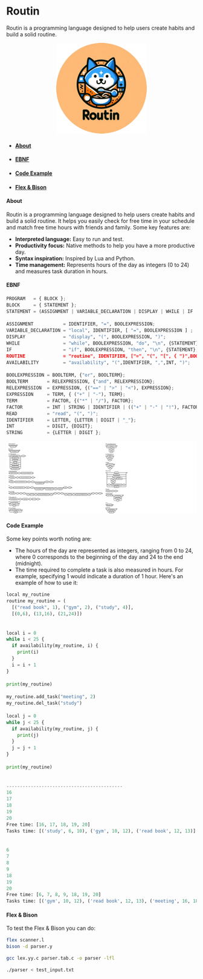 # Routin

Routin is a programming language designed to help users create habits and build a solid routine.

<p align="center">
  <img src="Images/Routin.png" alt="Routin" width="240"/>
</p>

* #### [About](#About)
* #### [EBNF](#EBNF)
* #### [Code Example](#Code-Example)
* #### [Flex & Bison](#Flex-&-Bison)

#### <a name="About">About</a> 
Routin is a programming language designed to help users create habits and build a solid routine. It helps you easily check for free time in your schedule and match free time hours with friends and family. Some key features are:

* **Interpreted language:** Easy to run and test.
* **Productivity focus:** Native methods to help you have a more productive day.
* **Syntax inspiration:** Inspired by Lua and Python.
* **Time management:** Represents hours of the day as integers (0 to 24) and measures task duration in hours.

#### <a name="EBNF">EBNF</a> 
```python
PROGRAM   = { BLOCK };
BLOCK     = { STATEMENT };
STATEMENT = (ASSIGNMENT | VARIABLE_DECLARATION | DISPLAY | WHILE | IF | ROUTINE | AVAILABILITY), "\n";

ASSIGNMENT           = IDENTIFIER, "=", BOOLEXPRESSION;
VARIABLE_DECLARATION = "local", IDENTIFIER, [ "=", BOOLEXPRESSION ] ;
DISPLAY              = "display", "(", BOOLEXPRESSION, ")";
WHILE                = "while", BOOLEXPRESSION, "do", "\n", {STATEMENT}, "end", "\n";
IF                   = "if", BOOLEXPRESSION, "then", "\n", {STATEMENT}, ["else", "\n", {STATEMENT}], "end", "\n;
ROUTINE              = "routine", IDENTIFIER, ["=", "(", "[", { ")",BOOLEXPRESSION, ",", INT, "("},"]", "|", "[", { ")",INT, "-", INT, "("}, "]", ")"], "\n;
AVAILABILITY         = "availability", "(",IDENTIFIER, ",",INT, ")";

BOOLEXPRESSION = BOOLTERM, {"or", BOOLTERM};
BOOLTERM       = RELEXPRESSION, {"and", RELEXPRESSION};
RELEXPRESSION  = EXPRESSION, {("==" | ">" | "<"), EXPRESSION};
EXPRESSION     = TERM, { ("+" | "-"), TERM};
TERM           = FACTOR, {("*" | "/"), FACTOR};
FACTOR         = INT | STRING | IDENTIFIER | (("+" | "-" | "!"), FACTOR) | "(", BOOLEXPRESSION, ")" | READ;
READ           = "read", "(", ")";
IDENTIFIER     = LETTER, {LETTER | DIGIT | "_"};
INT            = DIGIT, {DIGIT};
STRING         = {LETTER | DIGIT };

```

![EBNF](Images/EBNF2.png)


#### <a name="Code-Example">Code Example</a> 

Some key points worth noting are:
* The hours of the day are represented as integers, ranging from 0 to 24, where 0 corresponds to the beginning of the day and 24 to the end (midnight).
* The time required to complete a task is also measured in hours. For example, specifying 1 would indicate a duration of 1 hour.
Here's an example of how to use it:


```python
local my_routine
routine my_routine = (
  [("read book", 1), ("gym", 2), ("study", 4)],
  [(0,6), (13,16), (21,24)])


local i = 0
while i < 25 {
  if availability(my_routine, i) {
    print(i)
  }
  i = i + 1
}

print(my_routine)

my_routine.add_task("meeting", 2)
my_routine.del_task("study")

local j = 0
while j < 25 {
  if availability(my_routine, j) {
    print(j)
  }
  j = j + 1
}

print(my_routine)


-------------------------------------------
16
17
18
19
20
Free time: [16, 17, 18, 19, 20]
Tasks time: [('study', 6, 10), ('gym', 10, 12), ('read book', 12, 13)]


6
7
8
9
18
19
20
Free time: [6, 7, 8, 9, 18, 19, 20]
Tasks time: [('gym', 10, 12), ('read book', 12, 13), ('meeting', 16, 18)]
```

#### <a name="Flex-&-Bison">Flex & Bison</a> 

To test the Flex & Bison you can do:
```sh
flex scanner.l
bison -d parser.y
```

```sh
gcc lex.yy.c parser.tab.c -o parser -lfl
```

```sh
./parser < test_input.txt
```
